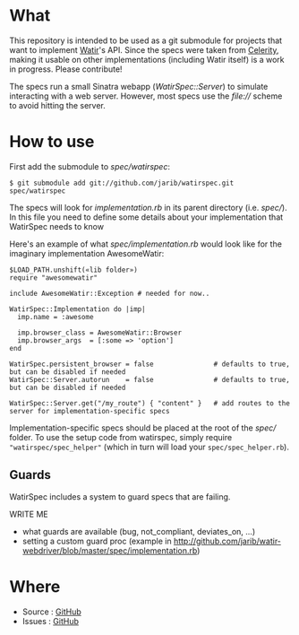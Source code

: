 What
====

This repository is intended to be used as a git submodule for projects that want to implement [Watir](http://watir.com)'s API.
Since the specs were taken from [Celerity](http://github.com/jarib/celerity), making it usable on other implementations (including Watir itself) is a work in progress. Please contribute!

The specs run a small Sinatra webapp (_WatirSpec::Server_) to simulate interacting with a web server. However, most specs use the _file://_ scheme to avoid hitting the server.

How to use
==========

First add the submodule to _spec/watirspec_:

    $ git submodule add git://github.com/jarib/watirspec.git spec/watirspec

The specs will look for *implementation.rb* in its parent directory (i.e. _spec/_). In this file you need to define some details about your implementation that WatirSpec needs to know

Here's an example of what _spec/implementation.rb_ would look like for the imaginary implementation AwesomeWatir:

    $LOAD_PATH.unshift(«lib folder»)
    require "awesomewatir"

    include AwesomeWatir::Exception # needed for now..

    WatirSpec::Implementation do |imp|
      imp.name = :awesome
      
      imp.browser_class = AwesomeWatir::Browser
      imp.browser_args  = [:some => 'option']
    end

    WatirSpec.persistent_browser = false               # defaults to true, but can be disabled if needed
    WatirSpec::Server.autorun    = false               # defaults to true, but can be disabled if needed

    WatirSpec::Server.get("/my_route") { "content" }   # add routes to the server for implementation-specific specs

Implementation-specific specs should be placed at the root of the _spec/_ folder.
To use the setup code from watirspec, simply require `"watirspec/spec_helper"` (which in turn will load your `spec/spec_helper.rb`).

Guards
------

WatirSpec includes a system to guard specs that are failing. 

WRITE ME

- what guards are available (bug, not\_compliant, deviates\_on, ...)
- setting a custom guard proc 
    (example in http://github.com/jarib/watir-webdriver/blob/master/spec/implementation.rb)

Where
=====

* Source : [GitHub](http://github.com/jarib/watirspec/tree/master)
* Issues : [GitHub](http://github.com/jarib/watirspec/issues)
